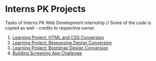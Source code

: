 # Interns PK Projects
Tasks of Interns PK Web Development internship
// Some of the code is copied as well - credits to respective owner.

1. [Learning Project: HTML and CSS Conversion](https://jsfiddle.net/Ali42315/ye3r2dkp/3/)
2. [Learning Project: Responsive Design Conversion](https://jsfiddle.net/Ali42315/fp5odqsv/2/)
3. [Learning Project: Bootstrap Design Conversion](https://replit.com/@AliAbbas69/Interns-Pk-Project-3)
4. [Building Screening App Challenge](https://replit.com/@AliAbbas69/Interns-Pk-Project-4)
